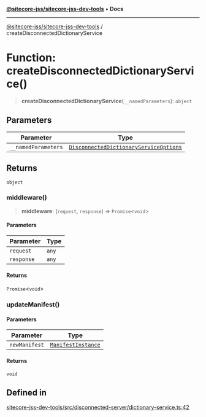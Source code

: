 [**@sitecore-jss/sitecore-jss-dev-tools**](../README.md) • **Docs**

***

[@sitecore-jss/sitecore-jss-dev-tools](../README.md) / createDisconnectedDictionaryService

# Function: createDisconnectedDictionaryService()

> **createDisconnectedDictionaryService**(`__namedParameters`): `object`

## Parameters

| Parameter | Type |
| ------ | ------ |
| `__namedParameters` | [`DisconnectedDictionaryServiceOptions`](../interfaces/DisconnectedDictionaryServiceOptions.md) |

## Returns

`object`

### middleware()

> **middleware**: (`request`, `response`) => `Promise`\<`void`\>

#### Parameters

| Parameter | Type |
| ------ | ------ |
| `request` | `any` |
| `response` | `any` |

#### Returns

`Promise`\<`void`\>

### updateManifest()

#### Parameters

| Parameter | Type |
| ------ | ------ |
| `newManifest` | [`ManifestInstance`](../interfaces/ManifestInstance.md) |

#### Returns

`void`

## Defined in

[sitecore-jss-dev-tools/src/disconnected-server/dictionary-service.ts:42](https://github.com/Sitecore/jss/blob/410baa3185964545d070498517cd670bf4efc6d5/packages/sitecore-jss-dev-tools/src/disconnected-server/dictionary-service.ts#L42)
